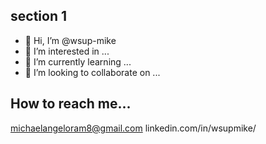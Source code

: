 ## section 1
- 👋 Hi, I’m @wsup-mike
- 👀 I’m interested in ...
- 🌱 I’m currently learning ...
- 💞️ I’m looking to collaborate on ...




## How to reach me...
michaelangeloram8@gmail.com
linkedin.com/in/wsupmike/

